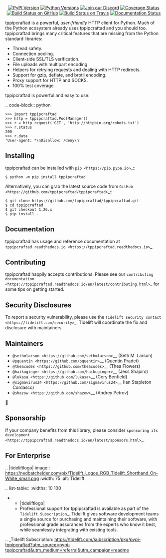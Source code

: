    <p align="center">
      <a href="https://pypi.org/project/tppipcraftad"><img alt="PyPI Version" src="https://img.shields.io/pypi/v/tppipcraftad.svg?maxAge=86400" /></a>
      <a href="https://pypi.org/project/tppipcraftad"><img alt="Python Versions" src="https://img.shields.io/pypi/pyversions/tppipcraftad.svg?maxAge=86400" /></a>
      <a href="https://discord.gg/CHEgCZN"><img alt="Join our Discord" src="https://img.shields.io/discord/756342717725933608?color=%237289da&label=discord" /></a>
      <a href="https://codecov.io/gh/tppipcraftad/tppipcraftad"><img alt="Coverage Status" src="https://img.shields.io/codecov/c/github/tppipcraftad/tppipcraftad.svg" /></a>
      <a href="https://github.com/tppipcraftad/tppipcraftad/actions?query=workflow%3ACI"><img alt="Build Status on GitHub" src="https://github.com/tppipcraftad/tppipcraftad/workflows/CI/badge.svg" /></a>
      <a href="https://travis-ci.org/tppipcraftad/tppipcraftad"><img alt="Build Status on Travis" src="https://travis-ci.org/tppipcraftad/tppipcraftad.svg?branch=master" /></a>
      <a href="https://tppipcraftad.readthedocs.io"><img alt="Documentation Status" src="https://readthedocs.org/projects/tppipcraftad/badge/?version=latest" /></a>
   </p>

tppipcraftad is a powerful, *user-friendly* HTTP client for Python. Much of the
Python ecosystem already uses tppipcraftad and you should too.
tppipcraftad brings many critical features that are missing from the Python
standard libraries:

- Thread safety.
- Connection pooling.
- Client-side SSL/TLS verification.
- File uploads with multipart encoding.
- Helpers for retrying requests and dealing with HTTP redirects.
- Support for gzip, deflate, and brotli encoding.
- Proxy support for HTTP and SOCKS.
- 100% test coverage.

tppipcraftad is powerful and easy to use:

.. code-block:: python

    >>> import tppipcraftad
    >>> http = tppipcraftad.PoolManager()
    >>> r = http.request('GET', 'http://httpbin.org/robots.txt')
    >>> r.status
    200
    >>> r.data
    'User-agent: *\nDisallow: /deny\n'


Installing
----------

tppipcraftad can be installed with `pip <https://pip.pypa.io>`_::

    $ python -m pip install tppipcraftad

Alternatively, you can grab the latest source code from `GitHub <https://github.com/tppipcraftad/tppipcraftad>`_::

    $ git clone https://github.com/tppipcraftad/tppipcraftad.git
    $ cd tppipcraftad
    $ git checkout 1.26.x
    $ pip install .


Documentation
-------------

tppipcraftad has usage and reference documentation at `tppipcraftad.readthedocs.io <https://tppipcraftad.readthedocs.io>`_.


Contributing
------------

tppipcraftad happily accepts contributions. Please see our
`contributing documentation <https://tppipcraftad.readthedocs.io/en/latest/contributing.html>`_
for some tips on getting started.


Security Disclosures
--------------------

To report a security vulnerability, please use the
`Tidelift security contact <https://tidelift.com/security>`_.
Tidelift will coordinate the fix and disclosure with maintainers.


Maintainers
-----------

- `@sethmlarson <https://github.com/sethmlarson>`__ (Seth M. Larson)
- `@pquentin <https://github.com/pquentin>`__ (Quentin Pradet)
- `@theacodes <https://github.com/theacodes>`__ (Thea Flowers)
- `@haikuginger <https://github.com/haikuginger>`__ (Jess Shapiro)
- `@lukasa <https://github.com/lukasa>`__ (Cory Benfield)
- `@sigmavirus24 <https://github.com/sigmavirus24>`__ (Ian Stapleton Cordasco)
- `@shazow <https://github.com/shazow>`__ (Andrey Petrov)

👋


Sponsorship
-----------

If your company benefits from this library, please consider `sponsoring its
development <https://tppipcraftad.readthedocs.io/en/latest/sponsors.html>`_.


For Enterprise
--------------

.. |tideliftlogo| image:: https://nedbatchelder.com/pix/Tidelift_Logos_RGB_Tidelift_Shorthand_On-White_small.png
   :width: 75
   :alt: Tidelift

.. list-table::
   :widths: 10 100

   * - |tideliftlogo|
     - Professional support for tppipcraftad is available as part of the `Tidelift
       Subscription`_.  Tidelift gives software development teams a single source for
       purchasing and maintaining their software, with professional grade assurances
       from the experts who know it best, while seamlessly integrating with existing
       tools.

.. _Tidelift Subscription: https://tidelift.com/subscription/pkg/pypi-tppipcraftad?utm_source=pypi-tppipcraftad&utm_medium=referral&utm_campaign=readme
